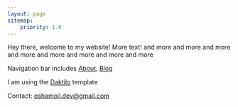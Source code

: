 ```yaml
---
layout: page
sitemap:
    priority: 1.0
---
```


Hey there, welcome to my website! More text! and more and more and more and more and more and more and more and more

Navigation bar includes [About](/about), [Blog](/blog)


I am using the [Daktilo](https://github.com/kronik3r/daktilo) template

Contact: [oshamoil.dev@gmail.com](mailto:oshamoil.dev@gmail.com)